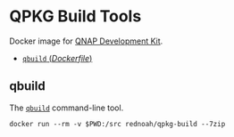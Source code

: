 # QPKG Build Tools

Docker image for [QNAP Development Kit](https://github.com/qnap-dev/QDK).
- [`qbuild` (*Dockerfile*)](https://github.com/rednoah/docker-qdk/blob/master/Dockerfile)


## qbuild

The [`qbuild`](https://github.com/qnap-dev/QDK) command-line tool.

```
docker run --rm -v $PWD:/src rednoah/qpkg-build --7zip
```
